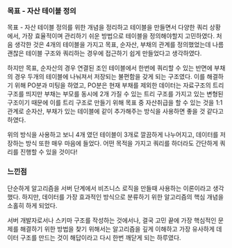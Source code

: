 ### 목표 - 자산 테이블 정의
목표 - 자산 테이블 정의를 위한 개념을 정리하고 테이블을 만들면서 다양한 쿼리 상황에서, 가장 효율적이며 관리하기 쉬운 방법으로 테이블을 정의해야할지 고민하였다. 처음 생각한 것은 4개의 테이블을 가지고 목표, 순자산, 부채의 관계를 정의했었는데 나름 괜찮은 테이블 구조와 쿼리하는 경우에 접근하기 쉽게 만들었다고 생각하였다. 

하지만 목표, 순자산의 경우 연결된 조인 테이블에서 한번에 쿼리할 수 있는 반면에 부채의 경우 두개의 테이블에 나눠져서 저장되는 불편함을 갖게 되는 구조였다. 이를 해결하기 위해 PO분과 미팅을 하였고, PO분은 현재 부채를 제외한 데이터는 자료구조의 트리 구조를 띄지만 부채는 부모를 동시에 2개 가질 수 있는 트리 구조를 가지고 있는 변형된 구조이기 때문에 이를 트리 구조로 만들기 위해 목표 중 자산취급을 할 수 있는 것을 1:1 관계로 순자산, 부채가 있는 테이블에 같이 추가해주는 방식을 사용하면 좋을 것 같다고 하였다.

위의 방식을 사용하고 보니 4개 였던 테이블이 3개로 깔끔하게 나누어지고, 데이터를 저장하는 방식 또한 매우 마음에 들었다. 어떤 목적을 가지고 쿼리를 하더라도 간단하게 쿼리를 진행할 수 있을 것이다!

### 느낀점
단순하게 알고리즘을 서버 단계에서 비즈니스 로직을 만들때 사용하는 이론이라고 생각했다. 하지만, 데이터를 가장 효과적인 방식으로 분류하기 위한 알고리즘의 핵심 개념을 소홀히 하게 되었다. 

서버 개발자로서나 스키마 구조를 작성하는 것에서나, 결국 고민 끝에 가장 핵심적인 문제를 해결하기 위한 방법을 찾기 위해서는 알고리즘을 깊게 이해하고 가장 유사하게 데이터 구조를 만드는 것이 해답이라고 다시 한번 깨닫게 되는 하루였다.
